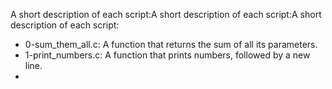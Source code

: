 A short description of each script:A short description of each script:A short description of each script:
+ 0-sum_them_all.c: A function that returns the sum of all its parameters.
+ 1-print_numbers.c: A function that prints numbers, followed by a new line.
+

